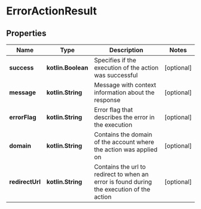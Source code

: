 
# ErrorActionResult

## Properties
Name | Type | Description | Notes
------------ | ------------- | ------------- | -------------
**success** | **kotlin.Boolean** | Specifies if the execution of the action was successful |  [optional]
**message** | **kotlin.String** | Message with context information about the response |  [optional]
**errorFlag** | **kotlin.String** | Error flag that describes the error in the execution |  [optional]
**domain** | **kotlin.String** | Contains the domain of the account where the action was applied on |  [optional]
**redirectUrl** | **kotlin.String** | Contains the url to redirect to when an error is found during the execution of the action |  [optional]



